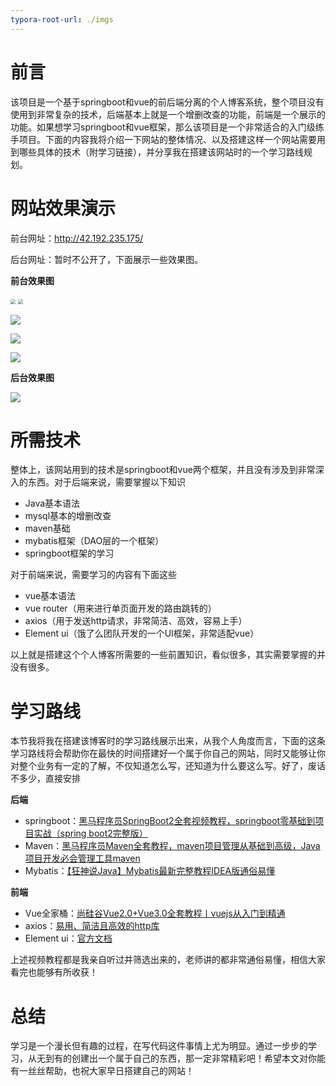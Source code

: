```yaml
---
typora-root-url: ./imgs
---
```


# 前言
该项目是一个基于springboot和vue的前后端分离的个人博客系统，整个项目没有使用到非常复杂的技术，后端基本上就是一个增删改查的功能，前端是一个展示的功能。如果想学习springboot和vue框架，那么该项目是一个非常适合的入门级练手项目。下面的内容我将介绍一下网站的整体情况、以及搭建这样一个网站需要用到哪些具体的技术（附学习链接），并分享我在搭建该网站时的一个学习路线规划。

# 网站效果演示
前台网址：http://42.192.235.175/

后台网址：暂时不公开了，下面展示一些效果图。

**前台效果图**

<img src="/home.png" style="zoom:50%;" />

<img src="/detail.png" style="zoom:50%;" />

![](/category.png)

![](/category.png)

![](/about.png)

**后台效果图**

![](/back.png)

# 所需技术

整体上，该网站用到的技术是springboot和vue两个框架，并且没有涉及到非常深入的东西。对于后端来说，需要掌握以下知识

- Java基本语法
- mysql基本的增删改查
- maven基础
- mybatis框架（DAO层的一个框架）
- springboot框架的学习

对于前端来说，需要学习的内容有下面这些

- vue基本语法
- vue router（用来进行单页面开发的路由跳转的）
- axios（用于发送http请求，非常简洁、高效，容易上手）
- Element ui（饿了么团队开发的一个UI框架，非常适配vue）

以上就是搭建这个个人博客所需要的一些前置知识，看似很多，其实需要掌握的并没有很多。

# 学习路线

本节我将我在搭建该博客时的学习路线展示出来，从我个人角度而言，下面的这条学习路线将会帮助你在最快的时间搭建好一个属于你自己的网站，同时又能够让你对整个业务有一定的了解，不仅知道怎么写，还知道为什么要这么写。好了，废话不多少，直接安排

**后端**

- springboot：[黑马程序员SpringBoot2全套视频教程，springboot零基础到项目实战（spring boot2完整版）](https://www.bilibili.com/video/BV15b4y1a7yG?from=search&seid=4138562537199934331&spm_id_from=333.337.0.0)
- Maven：[黑马程序员Maven全套教程，maven项目管理从基础到高级，Java项目开发必会管理工具maven](https://www.bilibili.com/video/BV1Ah411S7ZE?p=11&spm_id_from=pageDriver)
- Mybatis：[【狂神说Java】Mybatis最新完整教程IDEA版通俗易懂](https://www.bilibili.com/video/BV1NE411Q7Nx?from=search&seid=10983546160906790779&spm_id_from=333.337.0.0)

**前端**

- Vue全家桶：[尚硅谷Vue2.0+Vue3.0全套教程丨vuejs从入门到精通](https://www.bilibili.com/video/BV1Zy4y1K7SH?p=1)
- axios：[易用、简洁且高效的http库](http://www.axios-js.com/)
- Element ui：[官方文档](https://element.eleme.cn/#/zh-CN/component/installation)

上述视频教程都是我亲自听过并筛选出来的，老师讲的都非常通俗易懂，相信大家看完也能够有所收获！

# 总结

学习是一个漫长但有趣的过程，在写代码这件事情上尤为明显。通过一步步的学习，从无到有的创建出一个属于自己的东西，那一定非常精彩吧！希望本文对你能有一丝丝帮助，也祝大家早日搭建自己的网站！


